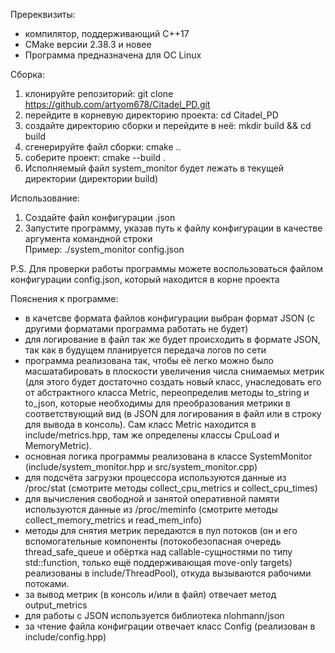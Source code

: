 Пререквизиты:
 - компилятор, поддерживающий C++17
 - CMake версии 2.38.3 и новее
 - Программа предназначена для ОС Linux

Сборка:  
1) клонируйте репозиторий: git clone https://github.com/artyom678/Citadel_PD.git
2) перейдите в корневую директорию проекта: cd Citadel_PD
3) создайте директорию сборки и перейдите в неё: mkdir build && cd build
4) сгенерируйте файл сборки: cmake ..
5) соберите проект: cmake --build .
6) Исполняемый файл system_monitor будет лежать в текущей директории (директории build)

Использование:
1) Создайте файл конфигурации .json
2) Запустите программу, указав путь к файлу конфигурации в качестве аргумента командной строки  
Пример: ./system_monitor config.json

P.S. Для проверки работы программы можете воспользоваться файлом конфигурации config.json, который находится в корне проекта

Пояснения к программе:
 - в качетсве формата файлов конфигурации выбран формат JSON (с другими форматами программа работать не будет)
 - для логирование в файл так же будет происходить в формате JSON, так как в будущем планируется передача логов по сети
 - программа реализована так, чтобы её легко можно было масшатабировать в плоскости увеличения числа снимаемых метрик (для
  этого будет достаточно создать новый класс, унаследовать его от абстрактного класса Metric, переопределив методы to_string и
  to_json, которые необходимы для преобразования метрики в соответствующий вид (в JSON для логирования в файл или в строку для 
  вывода в консоль). Сам класс Metric находится в include/metrics.hpp, там же определены классы CpuLoad и MemoryMetric).
 - основная логика программы реализована в классе SystemMonitor (include/system_monitor.hpp и src/system_monitor.cpp)
 - для подсчёта загрузки процессора используются данные из /proc/stat (смотрите методы collect_cpu_metrics и collect_cpu_times)
 - для вычисления свободной и занятой оперативной памяти используются данные из /proc/meminfo (смотрите методы 
 collect_memory_metrics и read_mem_info)
 - методы для снятия метрик передаются в пул потоков (он и его вспомогательные компоненты (потокобезопасная очередь thread_safe_queue 
  и обёртка над callable-сущностями по типу std::function, только ещё поддерживающая move-only targets) реализованы в include/ThreadPool),
  откуда вызываются рабочими потоками.
 - за вывод метрик (в консоль и/или в файл) отвечает метод output_metrics
 - для работы с JSON используется библиотека nlohmann/json
 - за чтение файла конфиграции отвечает класс Config (реализован в include/config.hpp)

